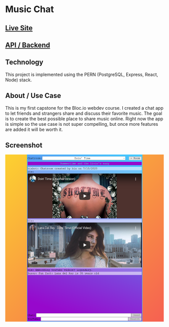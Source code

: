 # Music Chat

## [Live Site](https://music-chat.now.sh)

## [API / Backend](https://github.com/bix6/music-chat-api)

## Technology

This project is implemented using the PERN (PostgreSQL, Express, React, Node) stack.

## About / Use Case

This is my first capstone for the Bloc.io webdev course.
I created a chat app to let friends and strangers share and discuss their favorite music.
The goal is to create the best possible place to share music online.
Right now the app is simple so the use case is not super compelling, but once more features are added it will be worth it.

## Screenshot

![screenshot](screenshot.png)
